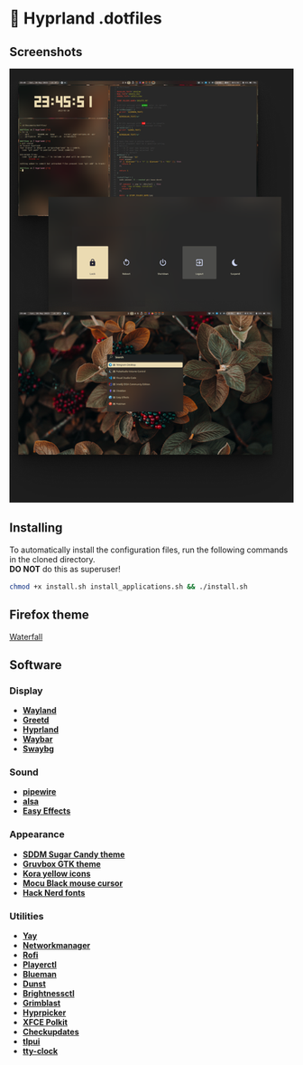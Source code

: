 # 🐧 Hyprland .dotfiles

## Screenshots
![screenshots](screenshots.png)
## Installing
To automatically install the configuration files, run the following commands in the cloned directory.  
**DO NOT** do this as superuser!
```bash
chmod +x install.sh install_applications.sh && ./install.sh
```
## Firefox theme
[Waterfall](https://github.com/crambaud/waterfall)
## Software
### Display
- [**Wayland**](https://wayland.freedesktop.org/)
- [**Greetd**](https://sr.ht/~kennylevinsen/greetd/)
- [**Hyprland**](https://hyprland.org/)
- [**Waybar**](https://github.com/Alexays/Waybar)
- [**Swaybg**](https://github.com/swaywm/swaybg)
### Sound
- [**pipewire**](https://pipewire.org/)
- [**alsa**](https://www.alsa-project.org/wiki/Main_Page)
- [**Easy Effects**](https://github.com/wwmm/easyeffects)
### Appearance
- [**SDDM Sugar Candy theme**](https://github.com/Kangie/sddm-sugar-candy)
- [**Gruvbox GTK theme**](https://github.com/Fausto-Korpsvart/Gruvbox-GTK-Theme)
- [**Kora yellow icons**](https://www.gnome-look.org/p/1256209)
- [**Mocu Black mouse cursor**](https://github.com/sevmeyer/mocu-xcursor)
- [**Hack Nerd fonts**](https://github.com/ryanoasis/nerd-fonts/tree/master/patched-fonts/Hack)
### Utilities
- [**Yay**](https://github.com/Jguer/yay)
- [**Networkmanager**](https://wiki.archlinux.org/title/NetworkManager)
- [**Rofi**](https://github.com/davatorium/rofi)
- [**Playerctl**](https://github.com/altdesktop/playerctl)
- [**Blueman**](https://github.com/blueman-project/blueman)
- [**Dunst**](https://github.com/dunst-project/dunst)
- [**Brightnessctl**](https://github.com/Hummer12007/brightnessctl)
- [**Grimblast**](https://github.com/hyprwm/contrib)
- [**Hyprpicker**](https://github.com/hyprwm/hyprpicker)
- [**XFCE Polkit**](https://github.com/ncopa/xfce-polkit)
- [**Checkupdates**](https://man.archlinux.org/man/community/pacman-contrib/checkupdates.8.en)
- [**tlpui**](https://github.com/d4nj1/TLPUI)
- [**tty-clock**](https://github.com/xorg62/tty-clock)


